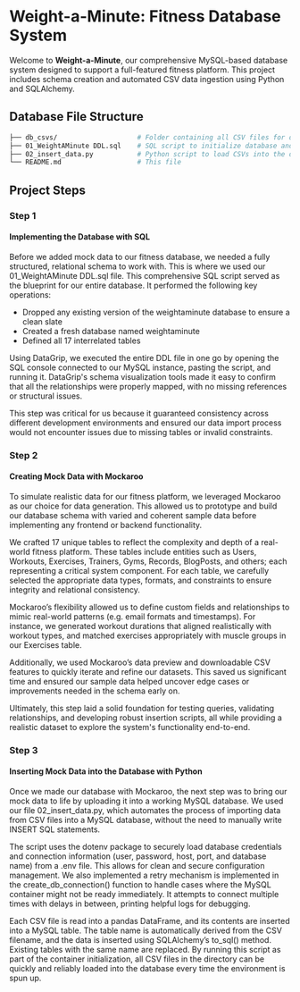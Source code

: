 # Weight-a-Minute: Fitness Database System

Welcome to **Weight-a-Minute**, our comprehensive MySQL-based database system designed to support a full-featured fitness platform. 
This project includes schema creation and automated CSV data ingestion using Python and SQLAlchemy.

## Database File Structure

```bash
├── db_csvs/                    # Folder containing all CSV files for data insertion
├── 01_WeightAMinute DDL.sql    # SQL script to initialize database and schema
├── 02_insert_data.py           # Python script to load CSVs into the database
└── README.md                   # This file
```

## Project Steps
### Step 1
#### Implementing the Database with SQL
Before we added mock data to our fitness database, we needed a fully structured, relational schema to work with. This is where we used our  01_WeightAMinute DDL.sql file.
This comprehensive SQL script served as the blueprint for our entire database. It performed the following key operations:
- Dropped any existing version of the weightaminute database to ensure a clean slate
- Created a fresh database named weightaminute
- Defined all 17 interrelated tables

Using DataGrip, we executed the entire DDL file in one go by opening the SQL console connected to our MySQL instance, pasting the script, and running it. DataGrip's schema visualization tools made it easy to confirm that all the relationships were properly mapped, with no missing references or structural issues.

This step was critical for us because it guaranteed consistency across different development environments and ensured our data import process would not encounter issues due to missing tables or invalid constraints. 

### Step 2
#### Creating Mock Data with Mockaroo
To simulate realistic data for our fitness platform, we leveraged Mockaroo as our choice for data generation. This allowed us to prototype and build our database schema with varied and coherent sample data before implementing any frontend or backend functionality.

We crafted 17 unique tables to reflect the complexity and depth of a real-world fitness platform. These tables include entities such as Users, Workouts, Exercises, Trainers, Gyms, Records, BlogPosts, and others; each representing a critical system component. For each table, we carefully selected the appropriate data types, formats, and constraints to ensure integrity and relational consistency.

Mockaroo’s flexibility allowed us to define custom fields and relationships to mimic real-world patterns (e.g. email formats and timestamps). For instance, we generated workout durations that aligned realistically with workout types, and matched exercises appropriately with muscle groups in our Exercises table.

Additionally, we used Mockaroo’s data preview and downloadable CSV features to quickly iterate and refine our datasets. This saved us significant time and ensured our sample data helped uncover edge cases or improvements needed in the schema early on.

Ultimately, this step laid a solid foundation for testing queries, validating relationships, and developing robust insertion scripts, all while providing a realistic dataset to explore the system's functionality end-to-end.

### Step 3
#### Inserting Mock Data into the Database with Python
Once we made our database with Mockaroo, the next step was to bring our mock data to life by uploading it into a working MySQL database. We used our file 02_insert_data.py, which automates the process of importing data from CSV files into a MySQL database, without the need to manually write INSERT SQL statements.

The script uses the dotenv package to securely load database credentials and connection information (user, password, host, port, and database name) from a .env file. This allows for clean and secure configuration management. We also implemented a retry mechanism is implemented in the create_db_connection() function to handle cases where the MySQL container might not be ready immediately. It attempts to connect multiple times with delays in between, printing helpful logs for debugging.

Each CSV file is read into a pandas DataFrame, and its contents are inserted into a MySQL table. The table name is automatically derived from the CSV filename, and the data is inserted using SQLAlchemy’s to_sql() method. Existing tables with the same name are replaced. By running this script as part of the container initialization, all CSV files in the directory can be quickly and reliably loaded into the database every time the environment is spun up.
